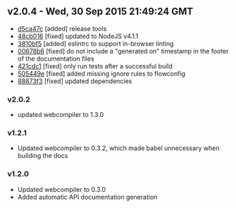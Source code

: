 v2.0.4 - Wed, 30 Sep 2015 21:49:24 GMT
--------------------------------------

- [d5ca47c](../../commit/d5ca47c) [added] release tools
- [48cb016](../../commit/48cb016) [fixed] updated to NodeJS v4.1.1
- [3810bf5](../../commit/3810bf5) [added] eslintrc to support in-browser linting
- [00678b6](../../commit/00678b6) [fixed] do not include a "generated on" timestamp in the footer of the documentation files
- [421cdc1](../../commit/421cdc1) [fixed] only run tests after a successful build
- [505449e](../../commit/505449e) [fixed] added missing ignore rules to flowconfig
- [88873f3](../../commit/88873f3) [fixed] updated dependencies



### v2.0.2

* updated webcompiler to 1.3.0

### v1.2.1

* Updated webcompiler to 0.3.2, which made babel unnecessary when building the docs

### v1.2.0

* Updated webcompiler to 0.3.0
* Added automatic API documentation generation
